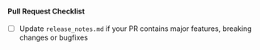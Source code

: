 #### Pull Request Checklist
- [ ] Update `release_notes.md` if your PR contains major features, breaking changes or bugfixes
